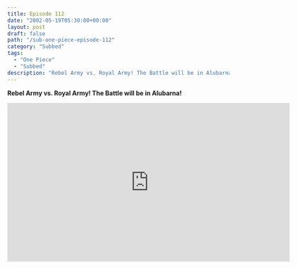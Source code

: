 ```yaml
---
title: Episode 112
date: "2002-05-19T05:30:00+00:00"
layout: post
draft: false
path: "/sub-one-piece-episode-112"
category: "Subbed"
tags:
  - "One Piece"
  - "Subbed"
description: "Rebel Army vs. Royal Army! The Battle will be in Alubarna!"
---
```


**Rebel Army vs. Royal Army! The Battle will be in Alubarna!**

<iframe width="640" height="360" src="https://www.rapidvideo.com/e/FXOR43WKSC" frameborder="0" marginwidth=0 marginheight=0 scrolling=no allowfullscreen></iframe>

